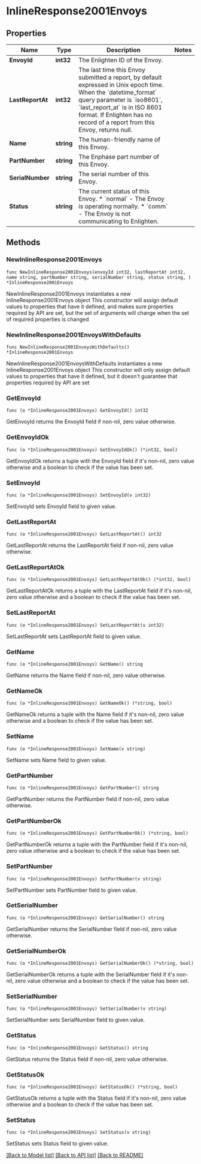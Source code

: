 # InlineResponse2001Envoys

## Properties

Name | Type | Description | Notes
------------ | ------------- | ------------- | -------------
**EnvoyId** | **int32** | The Enlighten ID of the Envoy. | 
**LastReportAt** | **int32** | The last time this Envoy submitted a report, by default expressed in Unix epoch time. When the &#x60;datetime_format&#x60; query parameter is &#x60;iso8601&#x60;, &#x60;last_report_at&#x60; is in ISO 8601 format. If Enlighten has no record of a report from this Envoy, returns null. | 
**Name** | **string** | The human-friendly name of this Envoy. | 
**PartNumber** | **string** | The Enphase part number of this Envoy. | 
**SerialNumber** | **string** | The serial number of this Envoy. | 
**Status** | **string** | The current status of this Envoy. * &#x60;normal&#x60; - The Envoy is operating normally. * &#x60;comm&#x60; - The Envoy is not communicating to Enlighten. | 

## Methods

### NewInlineResponse2001Envoys

`func NewInlineResponse2001Envoys(envoyId int32, lastReportAt int32, name string, partNumber string, serialNumber string, status string, ) *InlineResponse2001Envoys`

NewInlineResponse2001Envoys instantiates a new InlineResponse2001Envoys object
This constructor will assign default values to properties that have it defined,
and makes sure properties required by API are set, but the set of arguments
will change when the set of required properties is changed

### NewInlineResponse2001EnvoysWithDefaults

`func NewInlineResponse2001EnvoysWithDefaults() *InlineResponse2001Envoys`

NewInlineResponse2001EnvoysWithDefaults instantiates a new InlineResponse2001Envoys object
This constructor will only assign default values to properties that have it defined,
but it doesn't guarantee that properties required by API are set

### GetEnvoyId

`func (o *InlineResponse2001Envoys) GetEnvoyId() int32`

GetEnvoyId returns the EnvoyId field if non-nil, zero value otherwise.

### GetEnvoyIdOk

`func (o *InlineResponse2001Envoys) GetEnvoyIdOk() (*int32, bool)`

GetEnvoyIdOk returns a tuple with the EnvoyId field if it's non-nil, zero value otherwise
and a boolean to check if the value has been set.

### SetEnvoyId

`func (o *InlineResponse2001Envoys) SetEnvoyId(v int32)`

SetEnvoyId sets EnvoyId field to given value.


### GetLastReportAt

`func (o *InlineResponse2001Envoys) GetLastReportAt() int32`

GetLastReportAt returns the LastReportAt field if non-nil, zero value otherwise.

### GetLastReportAtOk

`func (o *InlineResponse2001Envoys) GetLastReportAtOk() (*int32, bool)`

GetLastReportAtOk returns a tuple with the LastReportAt field if it's non-nil, zero value otherwise
and a boolean to check if the value has been set.

### SetLastReportAt

`func (o *InlineResponse2001Envoys) SetLastReportAt(v int32)`

SetLastReportAt sets LastReportAt field to given value.


### GetName

`func (o *InlineResponse2001Envoys) GetName() string`

GetName returns the Name field if non-nil, zero value otherwise.

### GetNameOk

`func (o *InlineResponse2001Envoys) GetNameOk() (*string, bool)`

GetNameOk returns a tuple with the Name field if it's non-nil, zero value otherwise
and a boolean to check if the value has been set.

### SetName

`func (o *InlineResponse2001Envoys) SetName(v string)`

SetName sets Name field to given value.


### GetPartNumber

`func (o *InlineResponse2001Envoys) GetPartNumber() string`

GetPartNumber returns the PartNumber field if non-nil, zero value otherwise.

### GetPartNumberOk

`func (o *InlineResponse2001Envoys) GetPartNumberOk() (*string, bool)`

GetPartNumberOk returns a tuple with the PartNumber field if it's non-nil, zero value otherwise
and a boolean to check if the value has been set.

### SetPartNumber

`func (o *InlineResponse2001Envoys) SetPartNumber(v string)`

SetPartNumber sets PartNumber field to given value.


### GetSerialNumber

`func (o *InlineResponse2001Envoys) GetSerialNumber() string`

GetSerialNumber returns the SerialNumber field if non-nil, zero value otherwise.

### GetSerialNumberOk

`func (o *InlineResponse2001Envoys) GetSerialNumberOk() (*string, bool)`

GetSerialNumberOk returns a tuple with the SerialNumber field if it's non-nil, zero value otherwise
and a boolean to check if the value has been set.

### SetSerialNumber

`func (o *InlineResponse2001Envoys) SetSerialNumber(v string)`

SetSerialNumber sets SerialNumber field to given value.


### GetStatus

`func (o *InlineResponse2001Envoys) GetStatus() string`

GetStatus returns the Status field if non-nil, zero value otherwise.

### GetStatusOk

`func (o *InlineResponse2001Envoys) GetStatusOk() (*string, bool)`

GetStatusOk returns a tuple with the Status field if it's non-nil, zero value otherwise
and a boolean to check if the value has been set.

### SetStatus

`func (o *InlineResponse2001Envoys) SetStatus(v string)`

SetStatus sets Status field to given value.



[[Back to Model list]](../README.md#documentation-for-models) [[Back to API list]](../README.md#documentation-for-api-endpoints) [[Back to README]](../README.md)


